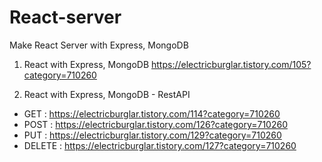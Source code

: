 # React-server
Make React Server with Express, MongoDB

1. React with Express, MongoDB
https://electricburglar.tistory.com/105?category=710260

2. React with Express, MongoDB - RestAPI 
- GET : https://electricburglar.tistory.com/114?category=710260
- POST : https://electricburglar.tistory.com/126?category=710260
- PUT : https://electricburglar.tistory.com/129?category=710260
- DELETE : https://electricburglar.tistory.com/127?category=710260
